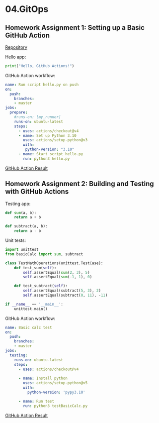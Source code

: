 # 04.GitOps

## Homework Assignment 1: Setting up a Basic GitHub Action

[Repository](https://github.com/toyvoKalevala/git-actions)


Hello app:
```python
print("Hello, GitHub Actions!")
```

GitHub Action workflow:
```yaml
name: Run script hello.py on push
on:
  push:
    branches:
    - master
jobs:
  prepare:
    #runs-on: [my_runner]
    runs-on: ubuntu-latest
    steps:
      - uses: actions/checkout@v4
      - name: Set up Python 3.10
        uses: actions/setup-python@v3
        with:
         python-version: "3.10"
      - name: Start script hello.py
        run: python3 hello.py
```

[GitHub Action Result](https://github.com/toyvoKalevala/git-actions/actions/runs/14157031895/job/39657620997)


## Homework Assignment 2: Building and Testing with GitHub Actions

Testing app:
```python
def sum(a, b):
    return a + b

def subtract(a, b):
    return a - b
```

Unit tests:
```python
import unittest
from basicCalc import sum, subtract

class TestMathOperations(unittest.TestCase):
    def test_sum(self):
        self.assertEqual(sum(2, 3), 5)
        self.assertEqual(sum(-1, 1), 0)

    def test_subtract(self):
        self.assertEqual(subtract(5, 3), 2)
        self.assertEqual(subtract(0, 11), -11)

if __name__ == '__main__':
    unittest.main()
```

GitHub Action workflow:
```yaml
name: Basic calc test
on:
  push:
    branches:
    - master
jobs:
  testing:
    runs-on: ubuntu-latest
    steps:
      - uses: actions/checkout@v4
      
      - name: Install python
        uses: actions/setup-python@v5
        with:
          python-version: 'pypy3.10'

      - name: Run test
        run: python3 testBasicCalc.py
```


[GitHub Action Result](https://github.com/toyvoKalevala/git-actions/actions/runs/14157031896/job/39657621004)
